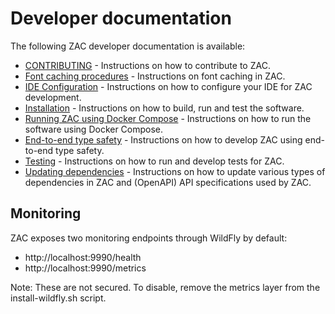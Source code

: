 # Developer documentation

The following ZAC developer documentation is available:

- [CONTRIBUTING](../../CONTRIBUTING.md) - Instructions on how to contribute to ZAC.
- [Font caching procedures](fontCachingProcedures.md) - Instructions on font caching in ZAC.
- [IDE Configuration](ideConfig.md) - Instructions on how to configure your IDE for ZAC development.
- [Installation](INSTALL.md) - Instructions on how to build, run and test the software.
- [Running ZAC using Docker Compose](installDockerCompose.md) - Instructions on how to run the software using Docker Compose.
- [End-to-end type safety](endToEndTypeSafety.md) - Instructions on how to develop ZAC using end-to-end type safety.
- [Testing](testing.md) - Instructions on how to run and develop tests for ZAC.
- [Updating dependencies](updatingDependencies.md) - Instructions on how to update various types of dependencies in ZAC
and (OpenAPI) API specifications used by ZAC.

## Monitoring
ZAC exposes two monitoring endpoints through WildFly by default:

- http://localhost:9990/health
- http://localhost:9990/metrics

Note: These are not secured. To disable, remove the metrics layer from the install-wildfly.sh script.
